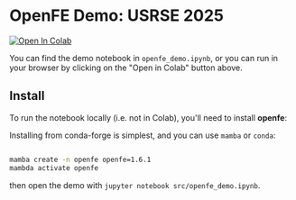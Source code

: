 # OpenFE Demo: USRSE 2025

[![Open In Colab](https://colab.research.google.com/assets/colab-badge.svg)](https://colab.research.google.com/github/OpenFreeEnergy/openfe-usrse-demo/blob/main/src/openfe_demo.ipynb)

You can find the demo notebook in `openfe_demo.ipynb`, or you can run in your browser by clicking on the "Open in Colab" button above.

## Install 

To run the notebook locally (i.e. not in Colab), you'll need to install **openfe**:

Installing from conda-forge is simplest, and you can use `mamba` or `conda`:

```bash

mamba create -n openfe openfe=1.6.1
mambda activate openfe

```

then open the demo with `jupyter notebook src/openfe_demo.ipynb`.
